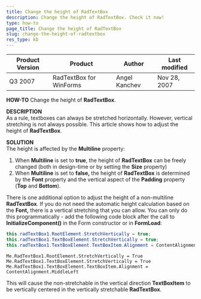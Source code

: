 ```yaml
---
title: Change the height of RadTextBox
description: Change the height of RadTextBox. Check it now!
type: how-to
page_title: Change the height of RadTextBox
slug: change-the-height-of-radtextbox
res_type: kb
---
```


|Product Version|Product|Author|Last modified|
|----|----|----|----|
|Q3 2007|RadTextBox for WinForms|Angel Kanchev|Nov 28, 2007|

   
**HOW-TO**
Change the height of **RadTextBox**.  
   
**DESCRIPTION**  
As a rule, textboxes can always be stretched horizontally. However, vertical stretching is not always possible. This article shows how to adjust the height of **RadTextBox**.  
   
**SOLUTION**  
The height is affected by the **Multiline** property:  
   
 
1. When **Multiline** is set to **true**, the height of **RadTextBox** can be freely changed (both in design-time or by setting the **Size** property)
2. When **Multiline** is set to **false,** the height of **RadTextBox** is determined by the **Font** property and the vertical aspect of the **Padding** property (**Top** and **Bottom**).

 
There is one additional option to adjust the height of a non-multiline **RadTextBox**. If you do not need the automatic height calculation based on the **Font,** there is a vertical stretching that you can allow. You can only do this programmatically - add the following code block after the call to **InitializeComponent()** in the Form constructor or in **FormLoad**: 

````C#
this.radTextBox1.RootElement.StretchVertically = true;
this.radTextBox1.TextBoxElement.StretchVertically = true;
this.radTextBox1.TextBoxElement.TextBoxItem.Alignment = ContentAlignment.MiddleLeft;

````
````VB.NET
Me.RadTextBox1.RootElement.StretchVertically = True
Me.RadTextBox1.TextBoxElement.StretchVertically = True
Me.RadTextBox1.TextBoxElement.TextBoxItem.Alignment = ContentAlignment.MiddleLeft

```` 


This will cause the non-stretchable in the vertical direction **TextBoxItem** to be vertically centered in the vertically stretchable **RadTextBox**.


